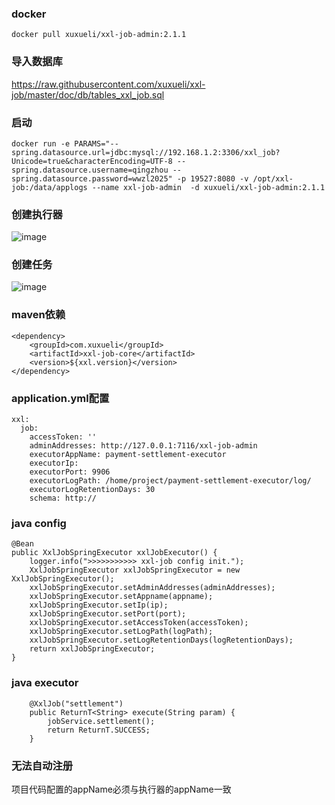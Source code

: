 ### docker
`docker pull xuxueli/xxl-job-admin:2.1.1`

### 导入数据库
https://raw.githubusercontent.com/xuxueli/xxl-job/master/doc/db/tables_xxl_job.sql

### 启动
```
docker run -e PARAMS="--spring.datasource.url=jdbc:mysql://192.168.1.2:3306/xxl_job?Unicode=true&characterEncoding=UTF-8 --spring.datasource.username=qingzhou --spring.datasource.password=wwzl2025" -p 19527:8080 -v /opt/xxl-job:/data/applogs --name xxl-job-admin  -d xuxueli/xxl-job-admin:2.1.1
```

### 创建执行器
![image](https://user-images.githubusercontent.com/16394555/124580868-23583f00-de83-11eb-862f-c74f820ea2ce.png)

### 创建任务
![image](https://user-images.githubusercontent.com/16394555/124581073-58649180-de83-11eb-9663-e2bd789eb215.png)

### maven依赖
```
<dependency>
    <groupId>com.xuxueli</groupId>
    <artifactId>xxl-job-core</artifactId>
    <version>${xxl.version}</version>
</dependency>
```

### application.yml配置
```
xxl: 
  job:
    accessToken: ''
    adminAddresses: http://127.0.0.1:7116/xxl-job-admin
    executorAppName: payment-settlement-executor
    executorIp: 
    executorPort: 9906
    executorLogPath: /home/project/payment-settlement-executor/log/
    executorLogRetentionDays: 30
    schema: http:// 
```

### java config
```
@Bean
public XxlJobSpringExecutor xxlJobExecutor() {
    logger.info(">>>>>>>>>>> xxl-job config init.");
    XxlJobSpringExecutor xxlJobSpringExecutor = new XxlJobSpringExecutor();
    xxlJobSpringExecutor.setAdminAddresses(adminAddresses);
    xxlJobSpringExecutor.setAppname(appname);
    xxlJobSpringExecutor.setIp(ip);
    xxlJobSpringExecutor.setPort(port);
    xxlJobSpringExecutor.setAccessToken(accessToken);
    xxlJobSpringExecutor.setLogPath(logPath);
    xxlJobSpringExecutor.setLogRetentionDays(logRetentionDays);
    return xxlJobSpringExecutor;
}
```

### java executor
```
    @XxlJob("settlement")
    public ReturnT<String> execute(String param) {
        jobService.settlement();
        return ReturnT.SUCCESS;
    }
```

### 无法自动注册
项目代码配置的appName必须与执行器的appName一致
